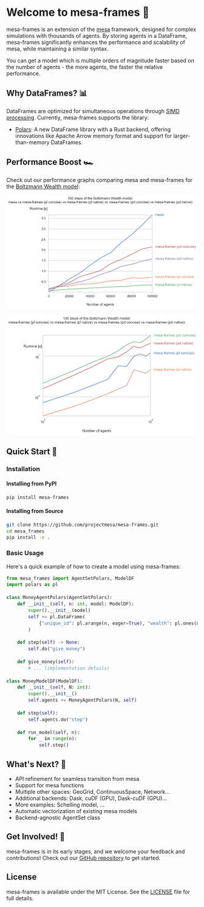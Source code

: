 # Welcome to mesa-frames 🚀

mesa-frames is an extension of the [mesa](https://github.com/projectmesa/mesa) framework, designed for complex simulations with thousands of agents. By storing agents in a DataFrame, mesa-frames significantly enhances the performance and scalability of mesa, while maintaining a similar syntax.

You can get a model which is multiple orders of magnitude faster based on the number of agents - the more agents, the faster the relative performance.

## Why DataFrames? 📊




DataFrames are optimized for simultaneous operations through [SIMD processing](https://en.wikipedia.org/wiki/Single_instruction,_multiple_data). Currently, mesa-frames supports the library:

- [Polars](https://pola.rs/): A new DataFrame library with a Rust backend, offering innovations like Apache Arrow memory format and support for larger-than-memory DataFrames.

## Performance Boost 🏎️

Check out our performance graphs comparing mesa and mesa-frames for the [Boltzmann Wealth model](https://mesa.readthedocs.io/en/stable/tutorials/intro_tutorial.html):

![Performance Graph with Mesa](https://github.com/projectmesa/mesa-frames/raw/main/examples/boltzmann_wealth/boltzmann_with_mesa.png)

![Performance Graph without Mesa](https://github.com/projectmesa/mesa-frames/raw/main/examples/boltzmann_wealth/boltzmann_no_mesa.png)

## Quick Start 🚀

### Installation

#### Installing from PyPI

```bash
pip install mesa-frames
```

#### Installing from Source

```bash
git clone https://github.com/projectmesa/mesa-frames.git
cd mesa_frames
pip install -e .
```

### Basic Usage

Here's a quick example of how to create a model using mesa-frames:

```python
from mesa_frames import AgentSetPolars, ModelDF
import polars as pl

class MoneyAgentPolars(AgentSetPolars):
    def __init__(self, n: int, model: ModelDF):
        super().__init__(model)
        self += pl.DataFrame(
            {"unique_id": pl.arange(n, eager=True), "wealth": pl.ones(n, eager=True)}
        )

    def step(self) -> None:
        self.do("give_money")

    def give_money(self):
        # ... (implementation details)

class MoneyModelDF(ModelDF):
    def __init__(self, N: int):
        super().__init__()
        self.agents += MoneyAgentPolars(N, self)

    def step(self):
        self.agents.do("step")

    def run_model(self, n):
        for _ in range(n):
            self.step()
```

## What's Next? 🔮

- API refinement for seamless transition from mesa
- Support for mesa functions
- Multiple other spaces: GeoGrid, ContinuousSpace, Network...
- Additional backends: Dask, cuDF (GPU), Dask-cuDF (GPU)...
- More examples: Schelling model, ...
- Automatic vectorization of existing mesa models
- Backend-agnostic AgentSet class

## Get Involved! 🤝

mesa-frames is in its early stages, and we welcome your feedback and contributions! Check out our [GitHub repository](https://github.com/projectmesa/mesa-frames) to get started.

## License

mesa-frames is available under the MIT License. See the [LICENSE](https://github.com/projectmesa/mesa-frames/blob/main/LICENSE) file for full details.
